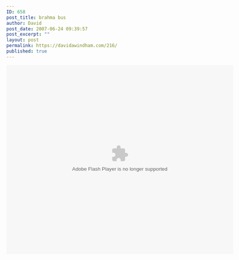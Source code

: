 ```yaml
---
ID: 658
post_title: brahma bus
author: David
post_date: 2007-06-24 09:39:57
post_excerpt: ""
layout: post
permalink: https://davidawindham.com/216/
published: true
---
```

<object width="600" height="500"><param name="movie" value="http://improvise.ru/bus/view_lj.swf?BusID=8684"></param><param name="wmode" value="transparent"></param><param name="allowscriptaccess" value="always"></param><param name="allownetworking" value="external"></param><embed src="http://improvise.ru/bus/view_lj.swf?BusID=8684" type="application/x-shockwave-flash" wmode="transparent" width="600" height="500" allowscriptaccess="always" allownetworking="external"></embed></object>
